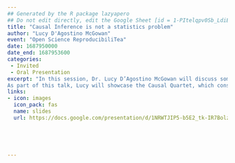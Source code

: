 ```yaml
---
## Generated by the R package lazyapero
## Do not edit directly, edit the Google Sheet [id = 1-PItelqpv0Sb_LdiEDqb8O3D_Roii5nVTL07IRVbRtA]
title: "Causal Inference is not a statistics problem"
author: "Lucy D'Agostino McGowan"
event: "Open Science ReproducibiliTea"
date: 1687950000
date_end: 1687953600
categories:
 - Invited
 - Oral Presentation
excerpt: "In this session, Dr. Lucy D’Agostino McGowan will discuss some of the major challenges in causal inference, and why statistical tools alone cannot uncover the data-generating mechanism when attempting to answer causal questions.
As part of this talk, Lucy will showcase the Causal Quartet, which consists of four datasets that have the same statistical properties, but different true causal effects due to different ways in which the data was generated. These examples illustrate the limitations of relying solely on statistical tools in data analyses and highlight the crucial role of domain-specific knowledge."
links:
- icon: images
  icon_pack: fas
  name: slides
  url: https://docs.google.com/presentation/d/1NRWTJIP5-b5E2_tk-IR7Bolz26Wb-8DHvQ2mwpuQeb8/edit#slide=id.g22bbe59f70d_0_183





---
```

